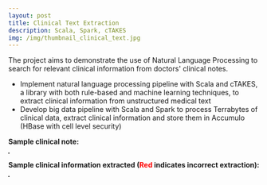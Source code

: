```yaml
---
layout: post
title: Clinical Text Extraction
description: Scala, Spark, cTAKES
img: /img/thumbnail_clinical_text.jpg
---
```


The project aims to demonstrate the use of Natural Language Processing to search for relevant clinical information from doctors' clinical notes.
- Implement natural language processing pipeline with Scala and cTAKES, a library with both rule-based and machine learning techniques, to extract clinical information from unstructured medical text
- Develop big data pipeline with Scala and Spark to process Terrabytes of clinical data, extract clinical information and store them in Accumulo (HBase with cell level security)

<b>Sample clinical note:<b/>
<div>
	<img class="col" src="{{ site.baseurl }}/img/clinical_text.jpg" alt="" title="Clinical Text" border="1"/>
</div>

<b>Sample clinical information extracted (<span style="color:red;">Red</span> indicates incorrect extraction):<b/>
<div>
	<img class="col" src="{{ site.baseurl }}/img/clinical_concep_extraction.jpg" alt="" title="Clinical Text" border="1"/>
</div>